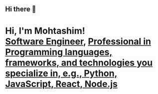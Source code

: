 ## Hi there 👋

<h1>Hi, I'm Mohtashim! <br/><a href="https://github.com/joshmadakor1">Software Engineer</a>, <a href="https://www.linkedin.com/in/mohtashimnaseem/">Professional in Programming languages, frameworks, and technologies you specialize in, e.g., Python, JavaScript, React, Node.js</h1>
<!--
**Mohtashim-Naseem/Mohtashim-Naseem** is a ✨ _special_ ✨ repository because its `README.md` (this file) appears on your GitHub profile.

Here are some ideas to get you started:

- 🔭 I’m currently working on ...
- 🌱 I’m currently learning ...
- 👯 I’m looking to collaborate on ...
- 🤔 I’m looking for help with ...
- 💬 Ask me about ...
- 📫 How to reach me: ...
- 😄 Pronouns: ...
- ⚡ Fun fact: ...
-->

